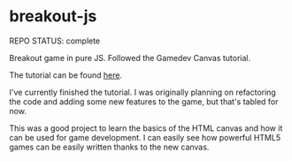 # breakout-js
REPO STATUS: complete

Breakout game in pure JS. Followed the Gamedev Canvas tutorial.

The tutorial can be found [here](https://developer.mozilla.org/en-US/docs/Games/Tutorials/2D_Breakout_game_pure_JavaScript).

I've currently finished the tutorial. I was originally planning on refactoring the code and adding some new features to the game, but that's tabled for now.

This was a good project to learn the basics of the HTML canvas and how it can be used for game development. I can easily see how powerful HTML5 games can be easily written thanks to the new canvas.
